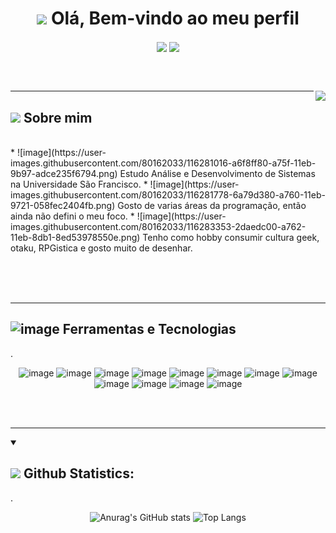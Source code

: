 <h1 align=center> <img src="https://img.icons8.com/dusk/64/000000/java-coffee-cup-logo.png"> Olá, Bem-vindo ao meu perfil </h1>

<p align=center><a href="https://www.linkedin.com/in/grenda-carla-ferreira-silva-69bb4a1b9/"><img align=center src="https://img.shields.io/badge/LinkedIn-4f52de?style=for-the-badge&logo=linkedin&logoColor=white"></a> <a href="https://github.com/GrendaCarla"><img align=center src="https://img.shields.io/badge/GitHub-3c073c?style=for-the-badge&logo=github&logoColor=white"></a> </p>

<br><br>

<img align="right" src="https://user-images.githubusercontent.com/80162033/116268175-73b07380-a753-11eb-8d51-c89038c37cc1.png" />

----

<h2 vertical-align: middle;><img src="https://img.icons8.com/dusk/64/000000/cute-skull.png"> Sobre mim</h2>
<br>
* ![image](https://user-images.githubusercontent.com/80162033/116281016-a6f8ff80-a75f-11eb-9b97-adce235f6794.png) Estudo Análise e Desenvolvimento de Sistemas na Universidade São Francisco.
* ![image](https://user-images.githubusercontent.com/80162033/116281778-6a79d380-a760-11eb-9721-058fec2404fb.png) Gosto de varias áreas da programação, então ainda não defini o meu foco.
* ![image](https://user-images.githubusercontent.com/80162033/116283353-2daedc00-a762-11eb-8db1-8ed53978550e.png) Tenho como hobby consumir cultura geek, otaku, RPGistica e gosto muito de desenhar.


<br><br><br>

----
  
## ![image](https://img.icons8.com/dusk/64/000000/maintenance.png) Ferramentas e Tecnologias

.<p align=center> ![image](https://img.shields.io/badge/C-67076C?style=for-the-badge&logo=c&logoColor=white) ![image](https://img.shields.io/badge/C%2B%2B-740A96?style=for-the-badge&logo=c%2B%2B&logoColor=white) ![image](https://img.shields.io/badge/C%23-7933aa?style=for-the-badge&logo=c-sharp&logoColor=white)          ![image](https://img.shields.io/badge/Java-6932bd?style=for-the-badge&logo=java&logoColor=white) ![image](https://img.shields.io/badge/Python-6543cf?style=for-the-badge&logo=python&logoColor=white)          ![image](https://img.shields.io/badge/HTML-4f52de?style=for-the-badge&logo=html5&logoColor=white) ![image](https://img.shields.io/badge/JavaScript-728aea?style=for-the-badge&logo=javascript&logoColor=white) ![image](https://img.shields.io/badge/CSS-72afea?&style=for-the-badge&logo=css3&logoColor=white)           ![image](https://img.shields.io/badge/Dart-73d4ed?style=for-the-badge&logo=dart&logoColor=white) ![image](https://img.shields.io/badge/Flutter-5bdbcb?style=for-the-badge&logo=flutter&logoColor=white)       ![image](https://img.shields.io/badge/Microsoft_SQL_Server-54e4a2?style=for-the-badge&logo=microsoft-sql-server&logoColor=black) ![image](https://img.shields.io/badge/MySQL-7ced8d?style=for-the-badge&logo=mysql&logoColor=black)  </p>
 
<br><br>

----

<details open>
  <summary><h2><img src="https://img.icons8.com/dusk/64/000000/bullish.png"> Github Statistics: </h2></summary>

.<p align=center>  ![Anurag's GitHub stats](https://github-readme-stats.vercel.app/api?username=GrendaCarla&show_icons=true&hide=issues&bg_color=230E3E&text_color=8692FB&icon_color=F01A80&title_color=59CCBA)      ![Top Langs](https://github-readme-stats.vercel.app/api/top-langs/?&layout=compact&username=GrendaCarla&bg_color=230E3E&text_color=F01A80&icon_color=F01A80&title_color=8692FB)    </p>

</details>

